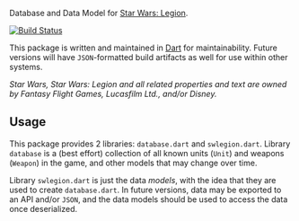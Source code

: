 Database and Data Model for [Star Wars: Legion][1].

[![Build Status](https://travis-ci.org/hquplink/swlegion.svg?branch=master)](https://travis-ci.org/hquplink/swlegion)

This package is written and maintained in [Dart][2] for maintainability. Future
versions will have `JSON`-formatted build artifacts as well for use within other
systems.

_Star Wars, Star Wars: Legion and all related properties and text are owned by Fantasy Flight Games, Lucasfilm Ltd., and/or Disney._

[1]: https://www.fantasyflightgames.com/en/products/star-wars-legion/
[2]: https://www.dartlang.org/

## Usage

This package provides 2 libraries: `database.dart` and `swlegion.dart`. Library
`database` is a (best effort) collection of all known units (`Unit`) and weapons
(`Weapon`) in the game, and other models that may change over time.

Library `swlegion.dart` is just the data _models_, with the idea that they are
used to create `database.dart`. In future versions, data may be exported to an
API and/or `JSON`, and the data models should be used to access the data once
deserialized.
